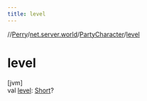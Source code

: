 ```yaml
---
title: level
---
```

//[Perry](../../../index.html)/[net.server.world](../index.html)/[PartyCharacter](index.html)/[level](level.html)



# level



[jvm]\
val [level](level.html): [Short](https://kotlinlang.org/api/latest/jvm/stdlib/kotlin/-short/index.html)?




